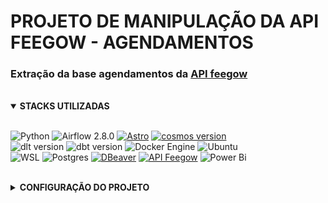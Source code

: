 PROJETO DE MANIPULAÇÃO DA API FEEGOW - AGENDAMENTOS
====

### Extração da base agendamentos da [API feegow](https://staging-docs.feegow.com/)

<br>


<details open>

<summary><strong>STACKS UTILIZADAS</strong></summary>

<br>

![Python](https://img.shields.io/badge/Python-FFD43B?&logo=python&logoColor=blue)
![Airflow 2.8.0](https://img.shields.io/badge/Airflow-2.8.0-EA1D2C?logo=apache-airflow&logoColor=white)
[![Astro](https://img.shields.io/badge/Astro-Astronomer.io-5A4FCF?logo=Astronomer&logoColor=white)](https://www.astronomer.io/)
[![cosmos version](https://img.shields.io/pypi/v/astronomer-cosmos?label=cosmos&color=purple&logo=apache-airflow)](https://pypi.org/project/astronomer-cosmos/) <br>
![dlt version](https://img.shields.io/pypi/v/dlt?label=dlt&color=blue&logo=python&logoColor=white)
![dbt version](https://img.shields.io/pypi/v/dbt-core?label=dbt-core&color=orange&logo=databricks&logoColor=white)
![Docker Engine](https://img.shields.io/badge/Docker-Engine-2496ED?logo=docker&logoColor=white)
![Ubuntu](https://img.shields.io/badge/OS-Ubuntu-E95420?logo=ubuntu&logoColor=white) <br>
![WSL](https://img.shields.io/badge/WSL-2.0+-brightgreen?logo=windows&logoColor=white)
![Postgres](https://img.shields.io/badge/postgres-%23316192.svg?&logo=postgresql&logoColor=white)
[![DBeaver](https://img.shields.io/badge/DBeaver-Tool-372923?logo=dbeaver&logoColor=white)](https://dbeaver.io/)
[![API Feegow](https://img.shields.io/badge/API-Feegow-blue?logo=fastapi&logoColor=white)](https://documenter.getpostman.com/view/3897235/S1ENwy59)
![Power Bi](https://img.shields.io/badge/power_bi-F2C811?&logo=powerbi&logoColor=black)


</details>

<br>


<details close>
<summary><strong>CONFIGURAÇÃO DO PROJETO</strong></summary>

## Criando Esttrutura


- *Criar projeto:*
    ```sh
    poetry add prj_agenda
    ```
    <br>

- *Definir versão Python do Projeto:*
    ```sh
    poetry env use 3.11.5
    ```
    <br>

- *Ativando ambiente virtual:*
    ```sh
    source ./.venv/bin/activate
    ```

    <br>

## Instalação das Dependências:


- *Instalar dependências:*
    ```sh
    poetry add psycopg2-binary dlt
    ```

    <br>


## SSH


- *Gerando uma Chave SSH no Windows:*
    ```sh
    ssh-keygen -t rsa -f $env:user/meu.usuario/.ssh/pasta_da_chave -C "nome_da_chave"
    ```

<br>

- *Copiando a Chave Pública:*
    ```sh
    # no bash
    cat .ssh/dwlinux.pub
    ```
<br>

- *Iniciar Versionamento git local:*
    ```sh
    git init
    ```
<br>

- *[Configurando SSH no Github](https://docs.github.com/pt/authentication/connecting-to-github-with-ssh/adding-a-new-ssh-key-to-your-github-account?platform=linux#adding-a-new-ssh-key-to-your-account)*

<br>

## git local:



- *Alterar nome da Branch principal:*
    ```sh
    git branch -M main
    ```

<br>

- *Vincular repositório remoto:*
    ```sh
    git remote add origin git@github.com:seu-repository/feegow_agendamentos.git
    ```
<br>

- *Primmeiro Commit:*
    ```sh
    git add README.md
    git commit -m"Primeiro commit"
    git push -U origin main
    ```
<br>


## Configuração Projeto Astro:

- *Criando Projeto Astro:*
    ```sh
    astro dev init
    ```
<br>

- *Iniciando Projeto Astro:*
    ```sh
    astro dev start
    ```

</details>

<br>




